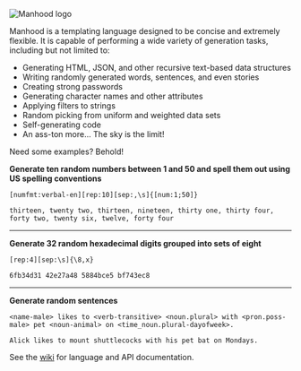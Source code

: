 ![Manhood logo](http://i.imgur.com/lPl7EbA.png)

Manhood is a templating language designed to be concise and extremely flexible. It is capable of performing a wide variety of generation tasks, including but not limited to:

* Generating HTML, JSON, and other recursive text-based data structures
* Writing randomly generated words, sentences, and even stories
* Creating strong passwords
* Generating character names and other attributes
* Applying filters to strings
* Random picking from uniform and weighted data sets
* Self-generating code
* An ass-ton more... The sky is the limit!

Need some examples? Behold!

**Generate ten random numbers between 1 and 50 and spell them out using US spelling conventions**
```
[numfmt:verbal-en][rep:10][sep:,\s]{[num:1;50]}
```
```
thirteen, twenty two, thirteen, nineteen, thirty one, thirty four, forty two, twenty six, twelve, forty four
```

---

**Generate 32 random hexadecimal digits grouped into sets of eight**
```
[rep:4][sep:\s]{\8,x}
```
```
6fb34d31 42e27a48 5884bce5 bf743ec8
```

---

**Generate random sentences**
```
<name-male> likes to <verb-transitive> <noun.plural> with <pron.poss-male> pet <noun-animal> on <time_noun.plural-dayofweek>.
```
```
Alick likes to mount shuttlecocks with his pet bat on Mondays.
```

See the [wiki](http://github.com/TheBerkin/Manhood/wiki) for language and API documentation.

